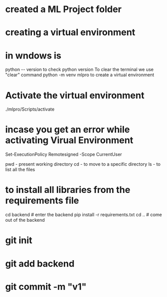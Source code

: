 # created a ML Project folder

# creating a virtual environment 
# in wndows is
python -- version to check python version
To clear the terminal we use "clear" command
python -m venv mlpro to create a virtual environment

# Activate the virtual environment
<!-- ./ven_name/Scripts/activate -->
./mlpro/Scripts/activate
# incase you get an error while activating Virual Environment
Set-ExecutionPolicy Remotesigned -Scope CurrentUser



pwd - present working directory
cd - to move to a specific directory
ls - to list all the files

# to install all libraries from the requirements file
cd backend # enter the backend
pip install -r requirements.txt
cd .. # come out of the backend

# git init
# git add backend 
# git commit -m "v1"

